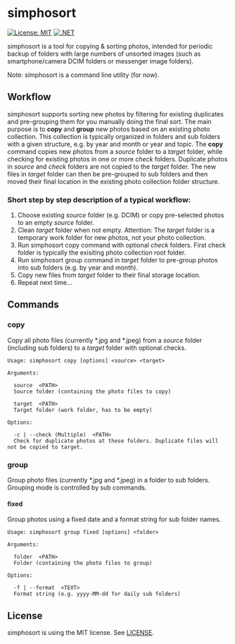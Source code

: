 # simphosort
[![License: MIT](https://img.shields.io/badge/License-MIT-blue.svg)](https://github.com/alexbeug/simphosort/blob/main/LICENSE)
[![.NET](https://github.com/alexbeug/simphosort/actions/workflows/dotnet.yml/badge.svg)](https://github.com/alexbeug/simphosort/actions/workflows/dotnet.yml)

[comment]: # (https://img.shields.io/github/license/alexbeug/simphosort later when repo is public)

simphosort is a tool for copying & sorting photos, intended for periodic backup of folders with large numbers of unsorted images (such as smartphone/camera DCIM folders or messenger image folders).

Note: simphosort is a command line utility (for now).

## Workflow

simphosort supports sorting new photos by filtering for existing duplicates and pre-grouping them for you manually doing the final sort. The main purpose is to **copy** and **group**
new photos based on an existing photo collection. This collection is typically organized in folders and sub folders with a given structure, e.g. by year and month or year and topic. 
The **copy** command copies new photos from a _source_ folder to a _target_ folder, while checking for existing photos in one or more _check_ folders. Duplicate photos in _source_ 
and _check_ folders are not copied to the _target_ folder. The new files in _target_ folder can then be pre-grouped to sub folders and then moved their final location in the existing 
photo collection folder structure.

### Short step by step description of a typical workflow:
1. Choose existing _source_ folder (e.g. DCIM) or copy pre-selected photos to an empty _source_ folder.
2. Clean _target_ folder when not empty. Attention: The _target_ folder is a temporary work folder for new photos, not your photo collection.
3. Run simphosort copy command with optional _check_ folders. First check folder is typically the exisiting photo collection root folder.
4. Run simphosort group command in _target_ folder to pre-group photos into sub folders (e.g. by year and month).
5. Copy new files from _target_ folder to their final storage location.
6. Repeat next time...

## Commands

### copy
Copy all photo files (currently *.jpg and *.jpeg) from a _source_ folder (including sub folders) to a _target_ folder with optional checks.
```
Usage: simphosort copy [options] <source> <target>

Arguments:

  source  <PATH>
  Source folder (containing the photo files to copy)

  target  <PATH>
  Target folder (work folder, has to be empty)

Options:

  -c | --check (Multiple)  <PATH>
  Check for duplicate photos at these folders. Duplicate files will not be copied to target.
```

### group
Group photo files (currently *.jpg and *.jpeg) in a folder to sub folders. Grouping mode is controlled by sub commands.

#### fixed
Group photos using a fixed date and a format string for sub folder names.

```
Usage: simphosort group fixed [options] <folder>

Arguments:

  folder  <PATH>
  Folder (containing the photo files to group)

Options:

  -f | --format  <TEXT>
  Format string (e.g. yyyy-MM-dd for daily sub folders)
```
## License
simphosort is using the MIT license. See [LICENSE](LICENSE).
